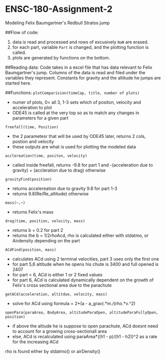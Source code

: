 # ENSC-180-Assignment-2
Modeling Felix Baumgartner's Redbull Stratos jump

##Flow of code:
1. data is read and processed and rows of excusively `NaN` are erased.
2. for each part, variable `Part` is changed, and the plotting function is called.
3. plots are generated by functions on the bottom.

##Reading data:
Code takes in a excel file that has data relevant to Felix Baumgartner's jump. Columns of the data is read and filed under
the variables they represent. Constants for gravity and the altitude he jumps are started here. 

##Functions:
`plotComparision(timeCap, title, number of plots)` 
- numer of plots, 0= all 3, 1-3 sets which of positon, velocity and acceleration to plot
- ODE45 is called at the very top so as to match any changes in parameters for a given part 

`freefall(time, Position)`
- the 2 parametesr that will be used by ODE45 later, returns 2 cols, postion and velocity
- these outputs are what is used for plotting the modeled data

`acclereation(time, positon, velocity)`
- called inside freefall, returns -9.8 for part 1 and -(acceleration due to gravity) + (accleration due to drag) otherwise

`gravityFind(position)`
- returns accelereation due to gravity 9.8 for part 1-3
- returns 9.8(Re/Re_altitude) otherwise 

`mass(~,~)`
- returns Felix's mass

`drag(time, position, velocity, mass)`
- returns b = 0.2 for part 2
- returns the b = 1/2*rho*Acd, rho is calculated either with stdatmo, or Airdensity depending on the part 

`ACdFind(position, mass)`
- calculates ACd using 2 terminal velocities, part 3 uses only the first one
- for part 5,6 altitude when he opens his chute is 3400 and full opened is 2407
- for part < 6, ACd is either 1 or 2 fixed values 
- for part 6, ACd is calculated dynamically dependent on the growth of Felix's cross sectional area due to the parachute

`getACd(acceleration, altitdue, velocity, mass)`
- solve for ACd using formula =  2*(a - a_grav).*m./(rho.*v.^2)

`openPara(paraArea, BodyArea, altitudeParaOpen, altitudeParaFullyOpen, position)`
- if above the altiude he is suppose to open parachute, ACd doesnt need to account for a growing cross-sectionall area
- else, ACd is recalculated using paraArea*((h1 - p)/(h1 - h2))^2 as a rate for the increasing ACd

rho is found either by stdatmo() or airDensity()
